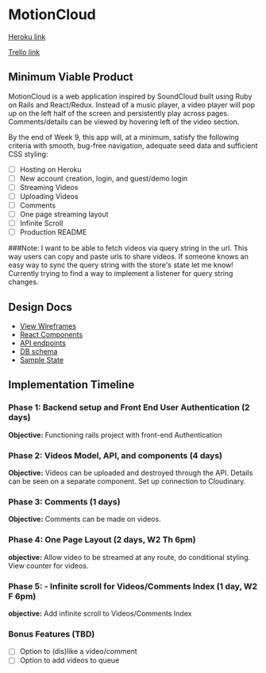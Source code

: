 # MotionCloud

[Heroku link][heroku]

[Trello link][trello]

[heroku]: https://motioncloud.herokuapp.com/

[trello]: https://trello.com/b/kCORyr4I/motion-cloud

## Minimum Viable Product

MotionCloud is a web application inspired by SoundCloud built using Ruby on Rails
and React/Redux. Instead of a music player, a video player will pop up on the left
half of the screen and persistently play across pages. Comments/details can be
viewed by hovering left of the video section.

By the end of Week 9, this app will, at a minimum, satisfy the
following criteria with smooth, bug-free navigation, adequate seed data and
sufficient CSS styling:

- [ ] Hosting on Heroku
- [ ] New account creation, login, and guest/demo login
- [ ] Streaming Videos
- [ ] Uploading Videos
- [ ] Comments
- [ ] One page streaming layout
- [ ] Infinite Scroll
- [ ] Production README

###Note: 
I want to be able to fetch videos via query string in the url. This way users can
copy and paste urls to share videos. If someone knows an easy way to sync the query string
with the store's state let me know! Currently trying to find a way to implement
a listener for query string changes.

## Design Docs
* [View Wireframes][wireframes]
* [React Components][components]
* [API endpoints][api-endpoints]
* [DB schema][schema]
* [Sample State][sample-state]

[wireframes]: /docs/wireframes
[components]: component-hierarchy.md
[sample-state]: sample-state.md
[api-endpoints]: api-endpoints.md
[schema]: schema.md

## Implementation Timeline

### Phase 1: Backend setup and Front End User Authentication (2 days)

**Objective:** Functioning rails project with front-end Authentication

### Phase 2: Videos Model, API, and components (4 days)

**Objective:** Videos can be uploaded and destroyed through the API. Details can
  be seen on a separate component. Set up connection to Cloudinary.

### Phase 3: Comments (1 days)

**Objective:** Comments can be made on videos.

### Phase 4: One Page Layout (2 days, W2 Th 6pm)

**objective:** Allow video to be streamed at any route, do conditional styling.
  View counter for videos.

### Phase 5: - Infinite scroll for Videos/Comments Index (1 day, W2 F 6pm)

**objective:** Add infinite scroll to Videos/Comments Index

### Bonus Features (TBD)
- [ ] Option to (dis)like a video/comment
- [ ] Option to add videos to queue
